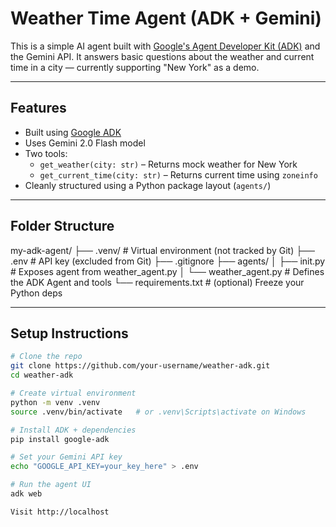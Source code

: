 # Weather Time Agent (ADK + Gemini)

This is a simple AI agent built with [Google's Agent Developer Kit (ADK)](https://google.github.io/adk-docs/) and the Gemini API. It answers basic questions about the weather and current time in a city — currently supporting "New York" as a demo.

---

## Features

- Built using [Google ADK](https://github.com/google/adk)
- Uses Gemini 2.0 Flash model
- Two tools:
  - `get_weather(city: str)` – Returns mock weather for New York
  - `get_current_time(city: str)` – Returns current time using `zoneinfo`
- Cleanly structured using a Python package layout (`agents/`)

---

##  Folder Structure

my-adk-agent/
├── .venv/ # Virtual environment (not tracked by Git)
├── .env # API key (excluded from Git)
├── .gitignore
├── agents/
│ ├── init.py # Exposes agent from weather_agent.py
│ └── weather_agent.py # Defines the ADK Agent and tools
└── requirements.txt # (optional) Freeze your Python deps


---

##  Setup Instructions

```bash
# Clone the repo
git clone https://github.com/your-username/weather-adk.git
cd weather-adk

# Create virtual environment
python -m venv .venv
source .venv/bin/activate   # or .venv\Scripts\activate on Windows

# Install ADK + dependencies
pip install google-adk

# Set your Gemini API key
echo "GOOGLE_API_KEY=your_key_here" > .env

# Run the agent UI
adk web

Visit http://localhost
